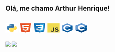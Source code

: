 ## Olá, me chamo Arthur Henrique!

<div>
    <a href="https://github.com/ArthurHenriqueSilva"></a>
    <img height="180em" src="https://github-readme-stats.vercel.app/api?username=arthurhenriquesilva&show_icons=true&theme=dark" alt="">
    <img height="180em" src="https://github-readme-stats.vercel.app/api/top-langs/?username=arthurhenriquesilva&theme=dark&layout=compact" alt=>
</div>

<div>
    <img align="center" alt="" height="30" width="40" src="https://raw.githubusercontent.com/devicons/devicon/master/icons/python/python-original.svg">
    <img align="center" alt="" height="30" width="40" src="https://raw.githubusercontent.com/devicons/devicon/master/icons/html5/html5-original.svg">
    <img align="center" alt="" height="30" width="40" src="https://raw.githubusercontent.com/devicons/devicon/master/icons/css3/css3-original.svg">
    <img align="center" alt="" height="30" width="40" src="https://raw.githubusercontent.com/devicons/devicon/master/icons/javascript/javascript-original.svg">
    <img align="center" alt="" height="30" width="40" src="https://raw.githubusercontent.com/devicons/devicon/master/icons/c/c-original.svg">
    <img align="center" alt="" height="30" width="40" src="https://raw.githubusercontent.com/devicons/devicon/master/icons/cplusplus/cplusplus-original.svg">
</div>

##


<div>
    <a href="mailto:arthurhenrique.contactus@gmail.com"><img src="https://img.shields.io/badge/-Gmail-%23333?style=for-the-badge&logo=gmail&color=white" target="_blank"></a>
    <a href="https://www.linkedin.com/in/arthur-henrique-silva-de-lima/"><img src="https://img.shields.io/badge/-LinkedIn-%230077B5?style=for-the-badge&logo=linkedin&logoColor=white" target="_blank"></a>
</div>

<!---
ArthurHenriqueSilva/ArthurHenriqueSilva is a ✨ special ✨ repository because its `README.md` (this file) appears on your GitHub profile.
You can click the Preview link to take a look at your changes.
--->
